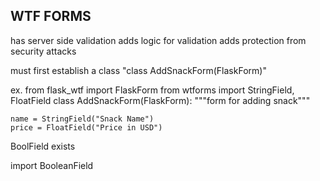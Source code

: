 ## WTF FORMS 

has server side validation 
adds logic for validation
adds protection from security attacks

must first establish a class "class AddSnackForm(FlaskForm)"


  ex. from flask_wtf import FlaskForm
  from wtforms import StringField, FloatField
  class AddSnackForm(FlaskForm):
    """form for adding snack"""
    
    name = StringField("Snack Name")
    price = FloatField("Price in USD")

BoolField exists

  import BooleanField